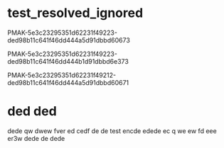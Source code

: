 # test_resolved_ignored

PMAK-5e3c23295351d62231f49223-ded98b11c641f46dd444a5d91dbbd60673

PMAK-5e3c23295351d62231f49223-ded98b11c641f46dd444b1d91dbbd6e373

PMAK-5e3c23295351d62231f49212-ded98b11c641f46dd444a5d91dbbd60671



# ded ded

dede qw dwew fver 
  ed 
  cedf 
  de
de test encde edede 
ec
q
we ew
 fd eee 
er3w 
dede de
dede
